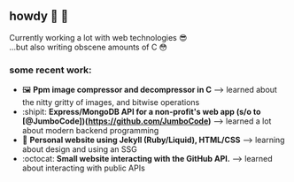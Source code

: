 ## howdy 👋 🤠
Currently working a lot with web technologies 😎  
...but also writing obscene amounts of C 😳

### some recent work:
- :framed_picture: **Ppm image compressor and decompressor in C** --> learned about the nitty gritty of images, and bitwise operations
- :shipit: **Express/MongoDB API for a non-profit's web app (s/o to [@JumboCode])(https://github.com/JumboCode)** --> learned a lot about modern backend programming
- :eyes: **Personal website using Jekyll (Ruby/Liquid), HTML/CSS** --> learning about design and using an SSG
- :octocat: **Small website interacting with the GitHub API.** --> learned about interacting with public APIs
